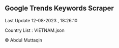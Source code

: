 

## Google Trends Keywords Scraper 
 
Last Update 12-08-2023 , 18:26:10

Country List :
VIETNAM.json



© Abdul Muttaqin 

